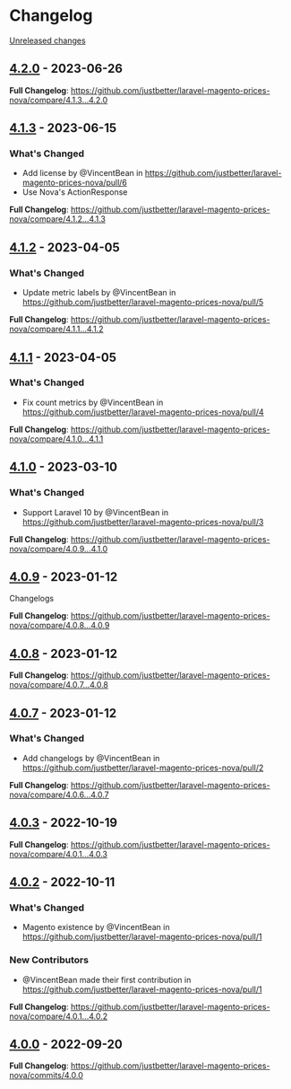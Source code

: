 # Changelog 

[Unreleased changes](https://github.com/justbetter/laravel-magento-prices-nova/compare/4.2.0...main)
## [4.2.0](https://github.com/justbetter/laravel-magento-prices-nova/releases/tag/4.2.0) - 2023-06-26

**Full Changelog**: https://github.com/justbetter/laravel-magento-prices-nova/compare/4.1.3...4.2.0

## [4.1.3](https://github.com/justbetter/laravel-magento-prices-nova/releases/tag/4.1.3) - 2023-06-15

### What's Changed
* Add license by @VincentBean in https://github.com/justbetter/laravel-magento-prices-nova/pull/6
* Use Nova's ActionResponse

**Full Changelog**: https://github.com/justbetter/laravel-magento-prices-nova/compare/4.1.2...4.1.3

## [4.1.2](https://github.com/justbetter/laravel-magento-prices-nova/releases/tag/4.1.2) - 2023-04-05

### What's Changed
* Update metric labels by @VincentBean in https://github.com/justbetter/laravel-magento-prices-nova/pull/5


**Full Changelog**: https://github.com/justbetter/laravel-magento-prices-nova/compare/4.1.1...4.1.2

## [4.1.1](https://github.com/justbetter/laravel-magento-prices-nova/releases/tag/4.1.1) - 2023-04-05

### What's Changed
* Fix count metrics by @VincentBean in https://github.com/justbetter/laravel-magento-prices-nova/pull/4


**Full Changelog**: https://github.com/justbetter/laravel-magento-prices-nova/compare/4.1.0...4.1.1

## [4.1.0](https://github.com/justbetter/laravel-magento-prices-nova/releases/tag/4.1.0) - 2023-03-10

### What's Changed
* Support Laravel 10 by @VincentBean in https://github.com/justbetter/laravel-magento-prices-nova/pull/3


**Full Changelog**: https://github.com/justbetter/laravel-magento-prices-nova/compare/4.0.9...4.1.0

## [4.0.9](https://github.com/justbetter/laravel-magento-prices-nova/releases/tag/4.0.9) - 2023-01-12

Changelogs

**Full Changelog**: https://github.com/justbetter/laravel-magento-prices-nova/compare/4.0.8...4.0.9

## [4.0.8](https://github.com/justbetter/laravel-magento-prices-nova/releases/tag/4.0.8) - 2023-01-12

**Full Changelog**: https://github.com/justbetter/laravel-magento-prices-nova/compare/4.0.7...4.0.8

## [4.0.7](https://github.com/justbetter/laravel-magento-prices-nova/releases/tag/4.0.7) - 2023-01-12

### What's Changed
* Add changelogs by @VincentBean in https://github.com/justbetter/laravel-magento-prices-nova/pull/2


**Full Changelog**: https://github.com/justbetter/laravel-magento-prices-nova/compare/4.0.6...4.0.7

## [4.0.3](https://github.com/justbetter/laravel-magento-prices-nova/releases/tag/4.0.3) - 2022-10-19


**Full Changelog**: https://github.com/justbetter/laravel-magento-prices-nova/compare/4.0.1...4.0.3

## [4.0.2](https://github.com/justbetter/laravel-magento-prices-nova/releases/tag/4.0.2) - 2022-10-11

### What's Changed
* Magento existence by @VincentBean in https://github.com/justbetter/laravel-magento-prices-nova/pull/1

### New Contributors
* @VincentBean made their first contribution in https://github.com/justbetter/laravel-magento-prices-nova/pull/1

**Full Changelog**: https://github.com/justbetter/laravel-magento-prices-nova/compare/4.0.1...4.0.2

## [4.0.0](https://github.com/justbetter/laravel-magento-prices-nova/releases/tag/4.0.0) - 2022-09-20

**Full Changelog**: https://github.com/justbetter/laravel-magento-prices-nova/commits/4.0.0


